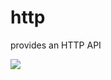 # http

provides an HTTP API

<img src="https://travis-ci.org/bigcompany/resource-http.svg?branch=master"/>